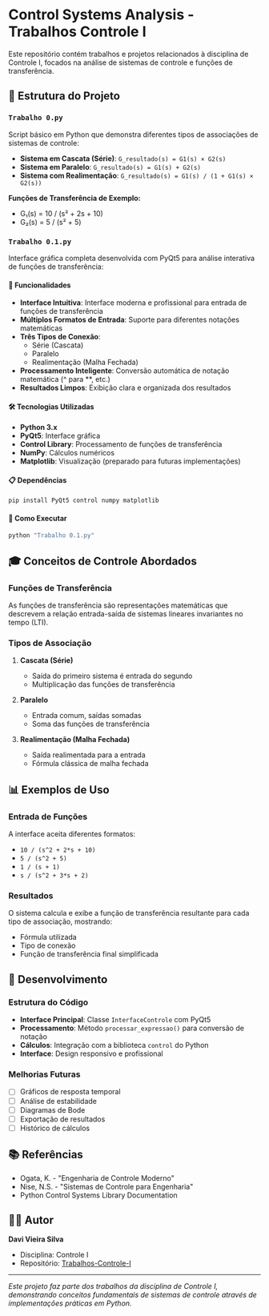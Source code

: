 # Control Systems Analysis - Trabalhos Controle I

Este repositório contém trabalhos e projetos relacionados à disciplina de Controle I, focados na análise de sistemas de controle e funções de transferência.

## 📁 Estrutura do Projeto

### `Trabalho 0.py`
Script básico em Python que demonstra diferentes tipos de associações de sistemas de controle:

- **Sistema em Cascata (Série)**: `G_resultado(s) = G1(s) × G2(s)`
- **Sistema em Paralelo**: `G_resultado(s) = G1(s) + G2(s)`
- **Sistema com Realimentação**: `G_resultado(s) = G1(s) / (1 + G1(s) × G2(s))`

**Funções de Transferência de Exemplo:**
- G₁(s) = 10 / (s² + 2s + 10)
- G₂(s) = 5 / (s² + 5)

### `Trabalho 0.1.py`
Interface gráfica completa desenvolvida com PyQt5 para análise interativa de funções de transferência:

#### 🎯 Funcionalidades
- **Interface Intuitiva**: Interface moderna e profissional para entrada de funções de transferência
- **Múltiplos Formatos de Entrada**: Suporte para diferentes notações matemáticas
- **Três Tipos de Conexão**:
  - Série (Cascata)
  - Paralelo
  - Realimentação (Malha Fechada)
- **Processamento Inteligente**: Conversão automática de notação matemática (^ para **, etc.)
- **Resultados Limpos**: Exibição clara e organizada dos resultados

#### 🛠️ Tecnologias Utilizadas
- **Python 3.x**
- **PyQt5**: Interface gráfica
- **Control Library**: Processamento de funções de transferência
- **NumPy**: Cálculos numéricos
- **Matplotlib**: Visualização (preparado para futuras implementações)

#### 📋 Dependências
```bash
pip install PyQt5 control numpy matplotlib
```

#### 🚀 Como Executar
```bash
python "Trabalho 0.1.py"
```

## 🎓 Conceitos de Controle Abordados

### Funções de Transferência
As funções de transferência são representações matemáticas que descrevem a relação entrada-saída de sistemas lineares invariantes no tempo (LTI).

### Tipos de Associação

1. **Cascata (Série)**
   - Saída do primeiro sistema é entrada do segundo
   - Multiplicação das funções de transferência

2. **Paralelo**
   - Entrada comum, saídas somadas
   - Soma das funções de transferência

3. **Realimentação (Malha Fechada)**
   - Saída realimentada para a entrada
   - Fórmula clássica de malha fechada

## 📊 Exemplos de Uso

### Entrada de Funções
A interface aceita diferentes formatos:
- `10 / (s^2 + 2*s + 10)`
- `5 / (s^2 + 5)`
- `1 / (s + 1)`
- `s / (s^2 + 3*s + 2)`

### Resultados
O sistema calcula e exibe a função de transferência resultante para cada tipo de associação, mostrando:
- Fórmula utilizada
- Tipo de conexão
- Função de transferência final simplificada

## 🔧 Desenvolvimento

### Estrutura do Código
- **Interface Principal**: Classe `InterfaceControle` com PyQt5
- **Processamento**: Método `processar_expressao()` para conversão de notação
- **Cálculos**: Integração com a biblioteca `control` do Python
- **Interface**: Design responsivo e profissional

### Melhorias Futuras
- [ ] Gráficos de resposta temporal
- [ ] Análise de estabilidade
- [ ] Diagramas de Bode
- [ ] Exportação de resultados
- [ ] Histórico de cálculos

## 📚 Referências
- Ogata, K. - "Engenharia de Controle Moderno"
- Nise, N.S. - "Sistemas de Controle para Engenharia"
- Python Control Systems Library Documentation

## 👨‍💻 Autor
**Davi Vieira Silva**
- Disciplina: Controle I
- Repositório: [Trabalhos-Controle-I](https://github.com/DaviVieiraS/Trabalhos-Controle-I)

---

*Este projeto faz parte dos trabalhos da disciplina de Controle I, demonstrando conceitos fundamentais de sistemas de controle através de implementações práticas em Python.*
